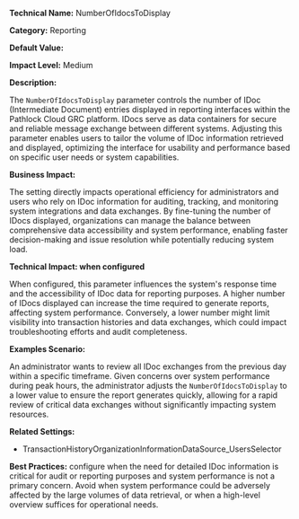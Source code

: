 **Technical Name:** NumberOfIdocsToDisplay

**Category:** Reporting

**Default Value:** 

**Impact Level:** Medium

**Description:**

The `NumberOfIdocsToDisplay` parameter controls the number of IDoc (Intermediate Document) entries displayed in reporting interfaces within the Pathlock Cloud GRC platform. IDocs serve as data containers for secure and reliable message exchange between different systems. Adjusting this parameter enables users to tailor the volume of IDoc information retrieved and displayed, optimizing the interface for usability and performance based on specific user needs or system capabilities.

**Business Impact:**

The setting directly impacts operational efficiency for administrators and users who rely on IDoc information for auditing, tracking, and monitoring system integrations and data exchanges. By fine-tuning the number of IDocs displayed, organizations can manage the balance between comprehensive data accessibility and system performance, enabling faster decision-making and issue resolution while potentially reducing system load.

**Technical Impact: when configured**

When configured, this parameter influences the system's response time and the accessibility of IDoc data for reporting purposes. A higher number of IDocs displayed can increase the time required to generate reports, affecting system performance. Conversely, a lower number might limit visibility into transaction histories and data exchanges, which could impact troubleshooting efforts and audit completeness.

**Examples Scenario:**

An administrator wants to review all IDoc exchanges from the previous day within a specific timeframe. Given concerns over system performance during peak hours, the administrator adjusts the `NumberOfIdocsToDisplay` to a lower value to ensure the report generates quickly, allowing for a rapid review of critical data exchanges without significantly impacting system resources.

**Related Settings:** 

- TransactionHistoryOrganizationInformationDataSource_UsersSelector

**Best Practices:** configure when the need for detailed IDoc information is critical for audit or reporting purposes and system performance is not a primary concern. Avoid when system performance could be adversely affected by the large volumes of data retrieval, or when a high-level overview suffices for operational needs.